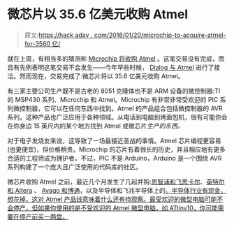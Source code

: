 # 微芯片以 35.6 亿美元收购 Atmel

> 原文:[https://hack aday . com/2016/01/20/microchip-to-acquire-atmel-for-3560 亿/](https://hackaday.com/2016/01/20/microchip-to-acquire-atmel-for-3-56-billion/)

就在上周，有相当多的猜测称 [Microchip 将收购 Atmel](http://hackaday.com/2016/01/13/microchips-proposal-to-acquire-atmel/) 。这笔交易没有完成，而且有先例表明这笔交易不会发生——今年早些时候， [Dialog 与 Atmel](http://hackaday.com/2015/09/22/mergers-and-acquisitions-dialog-buys-atmel/) 进行了接洽。然而现在，交易完成了:微芯片将以 35.6 亿美元收购 Atmel。

有三家主要公司生产既不是古老的 8051 克隆体也不是 ARM 设备的微控制器:TI 的 MSP430 系列、Microchip 和 Atmel。Microchip 有非常非常受欢迎的 PIC 系列微控制器，它可以在任何东西中找到。Atmel 的产品组合包括微控制器的 AVR 系列，这种产品也广泛应用于各种领域。从电话到电脑到烤面包机，很有可能你会在你身边 15 英尺内的某个地方找到 Atmel 或微芯片*生产的东西。*

对于电子发烧友来说，这导致了一场最接近圣战的事情。Atmel 芯片编程更容易(也更便宜)，但价格稍贵。Microchip 的芯片有着很长的历史，并且相应地有更多合适的工程师成为拥护者。不过，PIC 不是 Arduino，Arduino 是一个围绕 AVR 系列构建了一个庞大且广泛使用的代码库的社区。

微芯片收购 Atmel 之前，最近几个月发生了几起并购:[恩智浦和飞思卡尔](https://hackaday.com/2015/03/02/nxp-freescale-merge/)、[英特尔和 Altera](https://hackaday.com/2015/06/01/intel-buys-altera-for-16-7-billion/) 、 [Avago 和博通](https://hackaday.com/2015/05/28/avago-buys-broadcom-for-37-billion/)，以及半导体和飞兆半导体上的[。半导体行业有现金，想花掉。这对 Atmel 产品线意味着什么还有待观察。最受欢迎的微型电脑可能不会停产，但如果你使用的是不受欢迎的 Atmel 微型电脑，如 ATtiny10，你可能需要在停产前买一两盘。](http://hackaday.com/2015/11/19/on-semiconductor-acquires-fairchild/)